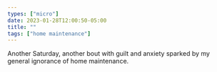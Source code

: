 ```yaml
---
types: ["micro"]
date: 2023-01-28T12:00:50-05:00
title: ""
tags: ["home maintenance"]
---
```

Another Saturday, another bout with guilt and anxiety sparked by my general ignorance of home maintenance.
